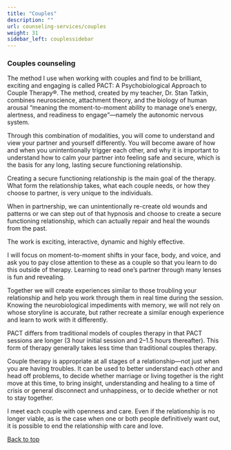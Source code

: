 ```yaml
---
title: "Couples"
description: ""
url: counseling-services/couples
weight: 31
sidebar_left: couplessidebar
---
```

### Couples counseling

The method I use when working with couples and find to be brilliant, exciting and engaging is called PACT: A Psychobiological Approach to Couple Therapy®.  The method, created by my teacher, Dr. Stan Tatkin, combines neuroscience, attachment theory, and the biology of human arousal “meaning the moment-to-moment ability to manage one’s energy, alertness, and readiness to engage”—namely the autonomic nervous system.  

Through this combination of modalities, you will come to understand and view your partner and yourself differently. You will become aware of how and when you unintentionally trigger each other, and why it is important to understand how to calm your partner into feeling safe and secure, which is the basis for any long, lasting secure functioning relationship.

Creating a secure functioning relationship is the main goal of the therapy. What form the relationship takes, what each couple needs, or how they choose to partner, is very unique to the individuals.
 
When in partnership, we can unintentionally re-create old wounds and patterns or we can step out of that hypnosis and choose to create a secure functioning relationship, which can actually repair and heal the wounds from the past.

The work is exciting, interactive, dynamic and highly effective.

I will focus on moment-to-moment shifts in your face, body, and voice, and ask you to pay close attention to these as a couple so that you learn to do this outside of therapy. Learning to read one’s partner through many lenses is fun and revealing.

Together we will create experiences similar to those troubling your relationship and help you work through them in real time during the session. Knowing the neurobiological impediments with memory, we will not rely on whose storyline is accurate, but rather recreate a similar enough experience and learn to work with it differently.

PACT differs from traditional models of couples therapy in that PACT sessions are longer (3 hour initial session and 2–1.5 hours thereafter).  This form of therapy generally takes less time than traditional couples therapy. 

Couple therapy is appropriate at all stages of a relationship—not just when you are having troubles. It can be used to better understand each other and head off problems, to decide whether marriage or living together is the right move at this time, to bring insight, understanding and healing to a time of crisis or general disconnect and unhappiness, or to decide whether or not to stay together.
 
I meet each couple with openness and care. Even if the relationship is no longer viable, as is the case when one or both people definitively want out, it is possible to end the relationship with care and love.

<!-- 'Back to Top' link at the end of your content -->
[Back to top](/counseling-services/couples)